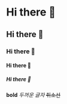 # Hi there 👋
## Hi there 👋
### Hi there 👋
#### Hi there 👋
##### Hi there 👋

<!-- ----- -->

**bold**
*두꺼운 글자*
~~취소선~~


